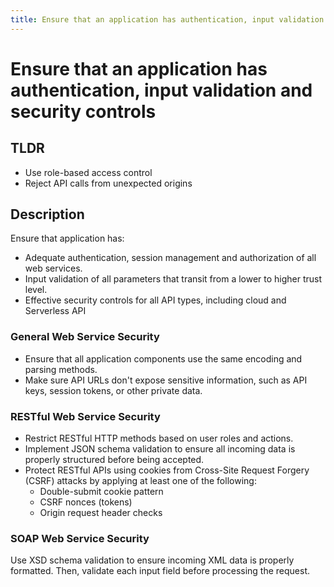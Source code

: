 ```yaml
---
title: Ensure that an application has authentication, input validation and security controls
---
```


# Ensure that an application has authentication, input validation and security controls

## TLDR
- Use role-based access control 
- Reject API calls from unexpected origins

## Description
Ensure that application has:
- Adequate authentication, session management and authorization of all web services.
- Input validation of all parameters that transit from a lower to higher trust level.
- Effective security controls for all API types, including cloud and Serverless API

### General Web Service Security
- Ensure that all application components use the same encoding and parsing methods.
- Make sure API URLs don't expose sensitive information, such as API keys, session tokens, or other private data.

### RESTful Web Service Security
- Restrict RESTful HTTP methods based on user roles and actions.
- Implement JSON schema validation to ensure all incoming data is properly structured before being accepted.
- Protect RESTful APIs using cookies from Cross-Site Request Forgery (CSRF) attacks by applying at least one of the following:
    - Double-submit cookie pattern
    - CSRF nonces (tokens)
    - Origin request header checks

### SOAP Web Service Security
Use XSD schema validation to ensure incoming XML data is properly formatted. Then, validate each input field before processing the request.


